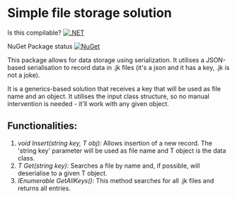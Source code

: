 # Simple file storage solution

Is this compilable?
[![.NET](https://github.com/a6576171/JSONStorage/workflows/.NET/badge.svg)](https://github.com/a6576171/JSONStorage)

NuGet Package status
[![NuGet](https://buildstats.info/nuget/Isaac.FileStorage)](https://www.nuget.org/packages/Isaac.FileStorage/)

This package allows for data storage using serialization. It utilises a JSON-based serialisation to record data in .jk files (it's a json and it has a key, .jk is not a joke).

It is a generics-based solution that receives a key that will be used as file name and an <T> object. It utilises the input class structure, so no manual intervention is needed - it'll work with any given object.

## Functionalities:
1. *void Insert(string key, T obj):* Allows insertion of a new record. The 'string key' parameter will be used as file name and T object is the data class.
2. *T Get<T>(string key)*: Searches a file by name and, if possible, will deserialise to a given T object.
3. *IEnumerable<string> GetAllKeys()*: This method searches for all .jk files and returns all entries.
